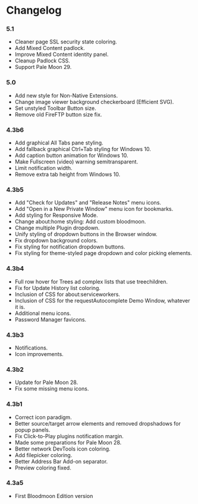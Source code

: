 # Changelog

### 5.1
- Cleaner page SSL security state coloring.
- Add Mixed Content padlock.
- Improve Mixed Content identity panel.
- Cleanup Padlock CSS.
- Support Pale Moon 29.

### 5.0
- Add new style for Non-Native Extensions.
- Change image viewer background checkerboard (Efficient SVG).
- Set unstyled Toolbar Button size.
- Remove old FireFTP button size fix.

### 4.3b6
- Add graphical All Tabs pane styling.
- Add fallback graphical Ctrl+Tab styling for Windows 10.
- Add caption button animation for Windows 10.
- Make Fullscreen (video) warning semitransparent.
- Limit notification width.
- Remove extra tab height from Windows 10.

### 4.3b5
- Add "Check for Updates" and "Release Notes" menu icons.
- Add "Open in a New Private Window" menu icon for bookmarks.
- Add styling for Responsive Mode.
- Change about:home styling: Add custom bloodmoon.
- Change multiple Plugin dropdown.
- Unify styling of dropdown buttons in the Browser window.
- Fix dropdown background colors.
- Fix styling for notification dropdown buttons.
- Fix styling for theme-styled page dropdown and color picking elements.

### 4.3b4
- Full row hover for Trees ad complex lists that use treechildren.
- Fix for Update History list coloring.
- Inclusion of CSS for about:serviceworkers.
- Inclusion of CSS for the requestAutocomplete Demo Window, whatever it is.
- Additional menu icons.
- Password Manager favicons.

### 4.3b3
- Notifications.
- Icon improvements.

### 4.3b2
- Update for Pale Moon 28.
- Fix some missing menu icons.

### 4.3b1
- Correct icon paradigm.
- Better source/target arrow elements and removed dropshadows for popup panels.
- Fix Click-to-Play plugins notification margin.
- Made some preparations for Pale Moon 28.
- Better network DevTools icon coloring.
- Add filepicker coloring.
- Better Address Bar Add-on separator.
- Preview coloring fixed.

### 4.3a5
- First Bloodmoon Edition version
